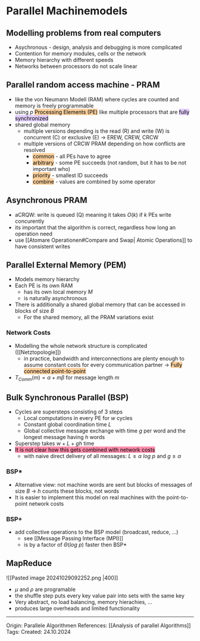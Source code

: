 # Parallel Machinemodels

## Modelling problems from real computers

- Asychronous - design, analysis and debugging is more complicated
- Contention for memory modules, cells or the network
- Memory hierarchy with different speeds
- Networks between processors do not scale linear

## Parallel random access machine - PRAM 

- like the von Neumann Modell (RAM) where cycles are counted and memory is freely programmable
- using $p$ <mark style="background: #FFB86CA6;">Processing Elements (PE)</mark> like multiple processors that are <mark style="background: #D2B3FFA6;">fully synchronized</mark>
- shared global memory
	- multiple versions depending is the read (R) and write (W) is concurrent (C) or exclusive (E) -> EREW, CREW, CRCW
	- multiple versions of CRCW PRAM depending on how conflicts are resolved
		- <mark style="background: #FFB86CA6;">common</mark> - all PEs have to agree
		- <mark style="background: #FFB86CA6;">arbitrary</mark> - some PE succeeds (not random, but it has to be not important who)
		- <mark style="background: #FFB86CA6;">priority</mark> - smallest ID succeeds
		- <mark style="background: #FFB86CA6;">combine</mark> - values are combined by some operator

## Asynchronous PRAM

- aCRQW: write is queued (Q) meaning it takes $O(k)$ if $k$ PEs write concurently
- its important that the algorithm is correct, regardless how long an operation need
- use [[Atomare Operationen#Compare and Swap| Atomic Operations]] to have consistent writes

## Parallel External Memory (PEM)

- Models memory hierarchy
- Each PE is its own RAM
	- has its own local memory $M$ 
	- is naturally asynchronous
- There is additionally a shared global memory that can be accessed in blocks of size $B$
	- For the shared memory, all the PRAM variations exist

### Network Costs

- Modelling the whole network structure is complicated ([[Netztopologie]])
	- in practice, bandwidth and interconnections are plenty enough to assume constant costs for every communication partner -> <mark style="background: #FFB86CA6;">Fully connected point-to-point</mark>
- $T_{Comm}(m) = \alpha + m \beta$ for message length $m$

## Bulk Synchronous Parallel (BSP)

- Cycles are supersteps consisting of 3 steps
	- Local computations in every PE for $w$ cycles
	- Constant global coordination time $L$
	- Global collective message exchange with time $g$ per word and the longest message having $h$ words
- Superstep takes $w + L + gh$ time
- <mark style="background: #FF5582A6;">It is not clear how this gets combined with network costs</mark>
	- with naive direct delivery of all messages: $L \geq \alpha\ log\ p$ and $g \geq \alpha$

### BSP*

- Alternative view: not machine words are sent but blocks of messages of size $B$ -> $h$ counts these blocks, not words
- It is easier to implement this model on real machines with the point-to-point network costs

### BSP+

- add collective operations to the BSP model (broadcast, reduce, ...) 
	- see [[Message Passing Interface (MPI)]]
	- is by a factor of $\Theta(log\ p)$ faster then BSP*

## MapReduce

![[Pasted image 20241029092252.png |400]]
- $\mu$ and $\rho$ are programable
- the shuffle step puts every key value pair into sets with the same key
- Very abstract, no load balancing, memory hierachies, ...
- produces large overheads and limited functionality

---

Origin: Parallele Algorithmen
References: [[Analysis of parallel Algorithms]]
Tags: 
Created: 24.10.2024


